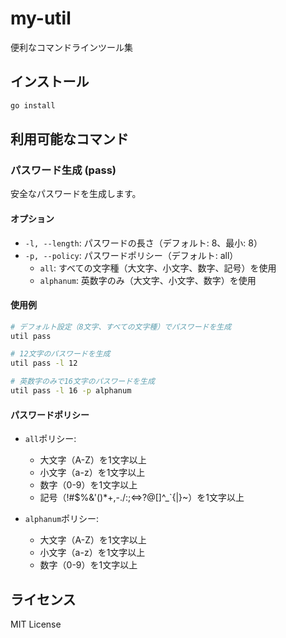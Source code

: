 # my-util

便利なコマンドラインツール集

## インストール

```bash
go install
```

## 利用可能なコマンド

### パスワード生成 (pass)

安全なパスワードを生成します。

#### オプション

- `-l, --length`: パスワードの長さ（デフォルト: 8、最小: 8）
- `-p, --policy`: パスワードポリシー（デフォルト: all）
  - `all`: すべての文字種（大文字、小文字、数字、記号）を使用
  - `alphanum`: 英数字のみ（大文字、小文字、数字）を使用

#### 使用例

```bash
# デフォルト設定（8文字、すべての文字種）でパスワードを生成
util pass

# 12文字のパスワードを生成
util pass -l 12

# 英数字のみで16文字のパスワードを生成
util pass -l 16 -p alphanum
```

#### パスワードポリシー

- `all`ポリシー:
  - 大文字（A-Z）を1文字以上
  - 小文字（a-z）を1文字以上
  - 数字（0-9）を1文字以上
  - 記号（!#$%&'()*+,-./:;<=>?@[]^_`{|}~）を1文字以上

- `alphanum`ポリシー:
  - 大文字（A-Z）を1文字以上
  - 小文字（a-z）を1文字以上
  - 数字（0-9）を1文字以上

## ライセンス

MIT License 
